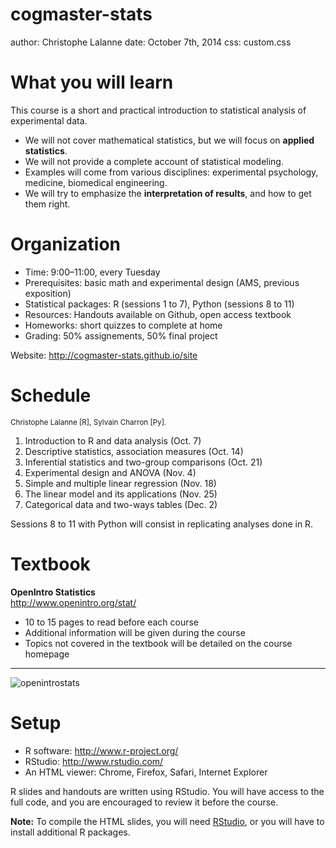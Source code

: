 cogmaster-stats
========================================================
author: Christophe Lalanne
date: October 7th, 2014
css: custom.css

What you will learn
========================================================

This course is a short and practical introduction to statistical analysis of experimental data. 

* We will not cover mathematical statistics, but we will focus on **applied statistics**.
* We will not provide a complete account of statistical modeling.
* Examples will come from various disciplines: experimental psychology, medicine, biomedical engineering.
* We will try to emphasize the **interpretation of results**, and how to get them right.


Organization
========================================================

* Time: 9:00–11:00, every Tuesday
* Prerequisites: basic math and experimental design (AMS, previous exposition)
* Statistical packages: R (sessions 1 to 7), Python (sessions 8 to 11)
* Resources: Handouts available on Github, open access textbook
* Homeworks: short quizzes to complete at home
* Grading: 50% assignements, 50% final project

Website: http://cogmaster-stats.github.io/site


Schedule
========================================================

<small>Christophe Lalanne [R], Sylvain Charron [Py].</small>

1. Introduction to R and data analysis (Oct. 7)
2. Descriptive statistics, association measures (Oct. 14)
3. Inferential statistics and two-group comparisons (Oct. 21)
4. Experimental design and ANOVA (Nov. 4)
5. Simple and multiple linear regression (Nov. 18)
6. The linear model and its applications (Nov. 25)
7. Categorical data and two-ways tables (Dec. 2)

Sessions 8 to 11 with Python will consist in replicating analyses done in R.

Textbook
========================================================

**OpenIntro Statistics**  
http://www.openintro.org/stat/

* 10 to 15 pages to read before each course
* Additional information will be given during the course
* Topics not covered in the textbook will be detailed on the course homepage

---

![openintrostats](./img/openintrostats.png)


Setup
========================================================

* R software: http://www.r-project.org/
* RStudio: http://www.rstudio.com/
* An HTML viewer: Chrome, Firefox, Safari, Internet Explorer

R slides and handouts are written using RStudio. You will have access to the full code, and you are encouraged to review it before the course.

**Note:** To compile the HTML slides, you will need [RStudio](http://www.rstudio.com/), or you will have to install additional R packages.
